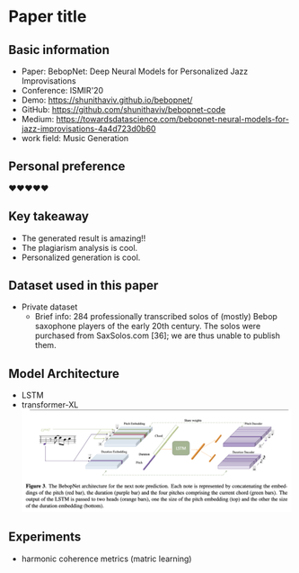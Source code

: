 # Paper title

## Basic information

- Paper: BebopNet: Deep Neural Models for Personalized Jazz Improvisations 
- Conference: ISMIR'20
- Demo: https://shunithaviv.github.io/bebopnet/ 
- GitHub: https://github.com/shunithaviv/bebopnet-code 
- Medium: https://towardsdatascience.com/bebopnet-neural-models-for-jazz-improvisations-4a4d723d0b60 
- work field: Music Generation


## Personal preference

♥️♥️♥️♥️♥️

## Key takeaway
* The generated result is amazing!!
* The plagiarism analysis is cool.
* Personalized generation is cool.


## Dataset used in this paper

- Private dataset
    - Brief info: 284 professionally transcribed solos of (mostly) Bebop saxophone players of the early 20th century. The solos were purchased from SaxSolos.com [36]; we are thus unable to publish them. 

## Model Architecture
* LSTM
* transformer-XL  
![LSTM](./img/bebop.png)

## Experiments
* harmonic coherence metrics (matric learning)
